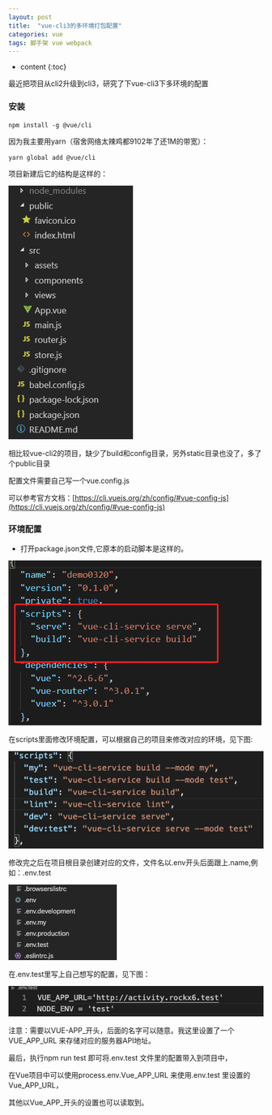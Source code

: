 ```yaml
---
layout: post
title:  "vue-cli3的多环境打包配置"
categories: vue
tags: 脚手架 vue webpack
---
```


* content
{:toc}

最近把项目从cli2升级到cli3，研究了下vue-cli3下多环境的配置


		   					    
				




### 安装


```shell
npm install -g @vue/cli
```

因为我主要用yarn（宿舍网络太辣鸡都9102年了还1M的带宽）：

```shell
yarn global add @vue/cli
```

项目新建后它的结构是这样的：

![](/img/img20191203.png)

相比较vue-cli2的项目，缺少了build和config目录，另外static目录也没了，多了个public目录

配置文件需要自己写一个vue.config.js

可以参考官方文档：[https://cli.vuejs.org/zh/config/#vue-config-js](https://cli.vuejs.org/zh/config/#vue-config-js)


### 环境配置


* 打开package.json文件,它原本的启动脚本是这样的。

![](/img/img2019120302.png)

在scripts里面修改环境配置，可以根据自己的项目来修改对应的环境，见下图:

![](/img/img2019120303.png)

修改完之后在项目根目录创建对应的文件，文件名以.env开头后面跟上.name,例如：.env.test

![](/img/img2019120304.png)

在.env.test里写上自己想写的配置，见下图：

![](/img/img2019120305.png)


注意：需要以VUE-APP_开头，后面的名字可以随意。我这里设置了一个VUE_APP_URL 来存储对应的服务器API地址。

最后，执行npm run test 即可将.env.test 文件里的配置带入到项目中，

在Vue项目中可以使用process.env.Vue_APP_URL 来使用.env.test 里设置的Vue_APP_URL，

其他以Vue_APP_开头的设置也可以读取到。







   













